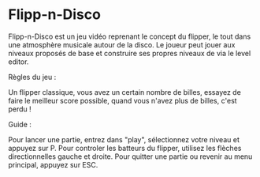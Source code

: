 # Flipp-n-Disco

Flipp-n-Disco est un jeu vidéo reprenant le concept du flipper, le tout dans une atmosphère musicale autour de la disco.
Le joueur peut jouer aux niveaux proposés de base et construire ses propres niveaux de via le level editor.

Règles du jeu :

Un flipper classique, vous avez un certain nombre de billes, essayez de faire le meilleur score possible, quand vous n'avez plus de billes, c'est perdu !

Guide :

Pour lancer une partie, entrez dans "play", sélectionnez votre niveau et appuyez sur P.
Pour controler les batteurs du flipper, utilisez les flèches directionnelles gauche et droite.
Pour quitter une partie ou revenir au menu principal, appuyez sur ESC.

